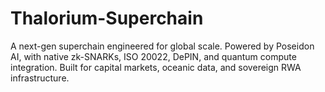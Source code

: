 # Thalorium-Superchain
A next-gen superchain engineered for global scale. Powered by Poseidon AI, with native zk-SNARKs, ISO 20022, DePIN, and quantum compute integration. Built for capital markets, oceanic data, and sovereign RWA infrastructure.
